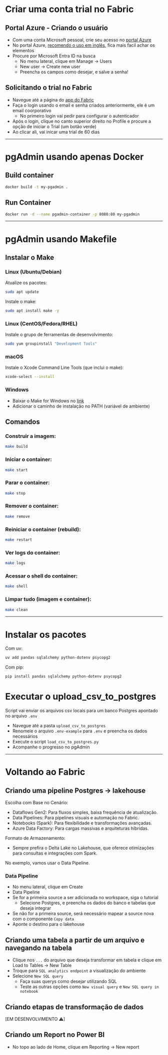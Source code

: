 # Criar uma conta trial no Fabric

## Portal Azure - Criando o usuário
- Com uma conta Microsoft pessoal, crie seu acesso no [portal Azure](https://portal.azure.com/#home)
- No portal Azure, [recomendo o uso em inglês](https://portal.azure.com/#settings), fica mais facil achar os elementos
- Procure por Microsoft Entra ID na busca
    - No menu lateral, clique em Manage -> Users
    - New user -> Create new user
    - Preencha os campos como desejar, e salve a senha!

## Solicitando o trial no Fabric
- Navegue até a página do [app do Fabric](https://app.fabric.microsoft.com/?pbi_source=learn-get-started-fabric-trial)
- Faça o login usando o email e senha criados anteriormente, ele é um email coorporativo
    - No primeiro login vai pedir para configurar o autenticador
- Após o login, clique no canto superior direito no Profile e procure a opção de iniciar o Trial (um botão verde)
- Ao clicar ali, vai inicar uma trial de 60 dias

---

# pgAdmin usando apenas Docker

## Build container
```bash
docker build -t my-pgadmin .
```
## Run Container
```bash
docker run -d --name pgadmin-container -p 8080:80 my-pgadmin
```

---
# pgAdmin usando Makefile

## Instalar o Make
### Linux (Ubuntu/Debian)
Atualize os pacotes:
```bash
sudo apt update
```

Instale o make:
```bash
sudo apt install make -y
```

### Linux (CentOS/Fedora/RHEL)
Instale o grupo de ferramentas de desenvolvimento:
```bash
sudo yum groupinstall "Development Tools"
```

### macOS
Instale o Xcode Command Line Tools (que inclui o make):
```bash
xcode-select --install
```

### Windows
- Baixar o Make for Windows no [link](https://gnuwin32.sourceforge.net/packages/make.htm)
- Adicionar o caminho de instalação no PATH (variável de ambiente)

## Comandos
### Construir a imagem:
```bash
make build
```

### Iniciar o container:
```bash
make start
```

### Parar o container:
```bash
make stop
```

### Remover o container:
```bash
make remove
```

### Reiniciar o container (rebuild):
```bash
make restart
```

### Ver logs do container:
```bash
make logs
```

### Acessar o shell do container:
```bash
make shell
```

### Limpar tudo (imagem e container):
```bash
make clean
```

---
# Instalar os pacotes

Com uv:
```bash
uv add pandas sqlalchemy python-dotenv psycopg2
```

Com pip:
```bash
pip install pandas sqlalchemy python-dotenv psycopg2
```

# Executar o upload_csv_to_postgres

Script vai enviar os arquivos csv locais para um banco Postgres apontado no arquivo `.env`
- Navegue até a pasta `upload_csv_to_postgres`
- Renomeie o arquivo `.env-example` para `.env` e preencha os dados necessários
- Execute o script `load_csv_to_postgres.py`
- Acompanhe o progresso no pgAdmin

---

# Voltando ao Fabric

## Criando uma pipeline Postgres -> lakehouse
Escolha com Base no Cenário:

- Dataflows Gen2: Para fluxos simples, baixa frequência de atualização.
- Data Pipelines: Para pipelines visuais e automação no Fabric.
- Notebooks (Spark): Para flexibilidade e transformações avançadas.
- Azure Data Factory: Para cargas massivas e arquiteturas híbridas.

Formato de Armazenamento:
- Sempre prefira o Delta Lake no Lakehouse, que oferece otimizações para consultas e integrações com Spark.

No exemplo, vamos usar o Data Pipeline.

### Data Pipeline
- No menu lateral, clique em Create
- Data Pipeline
- Se for a primeira source a ser adicionada no workspace, siga o tutorial
    - Selecione Postgres, e preencha os dados do banco e tabelas que deseja integrar
- Se não for a primeira source, será necessário mapear a source nova com o componente `Copy data`
- Aponte o destino para o lakehouse

## Criando uma tabela a partir de um arquivo e navegando na tabela
- Clique nos `...` do arquivo que deseja transformar em tabela e clique em Load to Tables -> New Table
- Troque para `SQL analytics endpoint` a visualização do ambiente
- Selecione `New SQL query`
    - Faça suas querys como desejar utilizando SQL
    - Teste as outras opções como `New visual query` e `New SQL query in notebook`

## Criando etapas de transformação de dados

[EM DESENVOLVIMENTO ⚠]

## Criando um Report no Power BI
- No topo ao lado de Home, clique em Reporting -> New report


